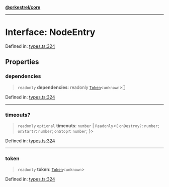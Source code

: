 [**@orkestrel/core**](../index.md)

***

# Interface: NodeEntry

Defined in: [types.ts:324](https://github.com/orkestrel/core/blob/240d6e1612057b96fd3fc03e1415fe3917a0f212/src/types.ts#L324)

## Properties

### dependencies

> `readonly` **dependencies**: readonly [`Token`](../type-aliases/Token.md)\<`unknown`\>[]

Defined in: [types.ts:324](https://github.com/orkestrel/core/blob/240d6e1612057b96fd3fc03e1415fe3917a0f212/src/types.ts#L324)

***

### timeouts?

> `readonly` `optional` **timeouts**: `number` \| `Readonly`\<\{ `onDestroy?`: `number`; `onStart?`: `number`; `onStop?`: `number`; \}\>

Defined in: [types.ts:324](https://github.com/orkestrel/core/blob/240d6e1612057b96fd3fc03e1415fe3917a0f212/src/types.ts#L324)

***

### token

> `readonly` **token**: [`Token`](../type-aliases/Token.md)\<`unknown`\>

Defined in: [types.ts:324](https://github.com/orkestrel/core/blob/240d6e1612057b96fd3fc03e1415fe3917a0f212/src/types.ts#L324)
